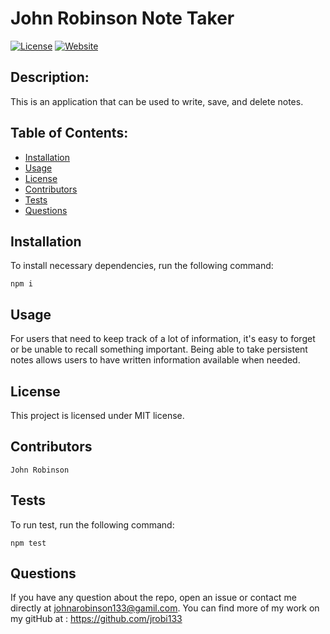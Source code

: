 
# John Robinson Note Taker
[![License](https://img.shields.io/badge/License-MIT-yellow.svg)](https://opensource.org/licenses/MIT)
[![Website](https://img.shields.io/website-portfolio-down-green-red/http/lbesson.bitbucket.org.svg)](https://jrobi133.github.io/PortfolioJohnRobinson/index.html)
## Description:
    
This is an application that can be used to write, save, and delete notes.
    
    
## Table of Contents:
    
* [Installation](#installation)
* [Usage](#usage)
* [License](#license)
* [Contributors](#contributors)
* [Tests](#tests)
* [Questions](#questions)
    
    
## Installation
    
To install necessary dependencies, run the following command:
    
    npm i
    
    
    
## Usage
    
For users that need to keep track of a lot of information, it's easy to forget or be unable to recall something important. Being able to take persistent notes allows users to have written information available when needed.
    
    
## License
    
This project is licensed under MIT license.
    
## Contributors 
    
    John Robinson
    
    
## Tests
    
To run test, run the following command:
    
    npm test
    
    
## Questions 
    
If you have any question about the repo, open an issue or contact me directly at 
johnarobinson133@gamil.com. You can find more of my work on my gitHub at :
https://github.com/jrobi133